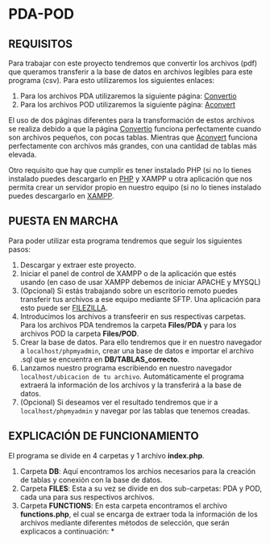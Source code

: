 # PDA-POD

## REQUISITOS
Para trabajar con este proyecto tendremos que convertir los archivos (pdf) que queramos transferir a la base de datos en archivos legibles para este programa (csv). Para esto utilizaremos los siguientes enlaces:
1. Para los archivos PDA utilizaremos la siguiente página: [Convertio](URL "https://convertio.co/es/")
2. Para los archivos POD utilizaremos la siguiente página: [Aconvert](URL "https://www.aconvert.com/pdf/")

El uso de dos páginas diferentes para la transformación de estos archivos se realiza debido a que la página [Convertio](URL "https://convertio.co/es/") funciona perfectamente cuando son archivos pequeños, con pocas tablas. Mientras que [Aconvert](URL "https://www.aconvert.com/pdf/") funciona perfectamente con archivos más grandes, con una cantidad de tablas más elevada.

Otro requisito que hay que cumplir es tener instalado PHP (si no lo tienes instalado puedes descargarlo en [PHP](URL "https://www.php.net/downloads.php") y XAMPP u otra aplicación que nos permita crear un servidor propio en nuestro equipo (si no lo tienes instalado puedes descargarlo en [XAMPP](URL "https://www.apachefriends.org/es/download.html").

## PUESTA EN MARCHA
Para poder utilizar esta programa tendremos que seguir los siguientes pasos:
1. Descargar y extraer este proyecto.
2. Iniciar el panel de control de XAMPP o de la aplicación que estés usando (en caso de usar XAMPP debemos de iniciar APACHE y MYSQL)
3. (Opcional) Si estás trabajando sobre un escritorio remoto puedes transferir tus archivos a ese equipo mediante SFTP. Una aplicación para esto puede ser [FILEZILLA](URL "https://filezilla-project.org/download.php?type=client").
4. Introducimos los archivos a transfeerir en sus respectivas carpetas. Para los archivos PDA tendremos la carpeta **Files/PDA** y para los archivos POD la carpeta **Files/POD**.
5. Crear la base de datos. Para ello tendremos que ir en nuestro navegador a `localhost/phpmyadmin`, crear una base de datos e importar el archivo .sql que se encuentra en **DB/TABLAS_correcto**.
6. Lanzamos nuestro programa escribiendo en nuestro navegador `localhost/ubicacion de tu archivo`. Automáticamente el programa extraerá la información de los archivos y la transferirá a la base de datos.
7. (Opcional) Si deseamos ver el resultado tendremos que ir a `localhost/phpmyadmin` y navegar por las tablas que tenemos creadas.

## EXPLICACIÓN DE FUNCIONAMIENTO
El programa se divide en 4 carpetas y 1 archivo **index.php**.
1. Carpeta **DB**: Aquí encontramos los archios necesarios para la creación de tablas y conexión con la base de datos.
2. Carpeta **FILES**: Esta a su vez se divide en dos sub-carpetas: PDA y POD, cada una para sus respectivos archivos.
3. Carpeta **FUNCTIONS**: En esta carpeta encontramos el archivo **functions.php**, el cual se encarga de extraer toda la información de los archivos mediante diferentes métodos de selección, que serán explicacos a continuación:
    * 
